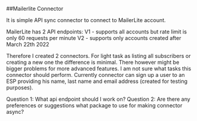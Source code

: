 ##Mailerlite Connector

It is simple API sync connector to connect to MailerLite account.

MailerLite has 2 API endpoints:
V1 - supports all accounts but rate limit is only 60 requests per minute
V2 - supports only accounts created after March 22th 2022

Therefore I created 2 connectors. For light task as listing all subscribers or creating a new one the difference is minimal.
There however might be bigger problems for more advanced features. I am not sure what tasks this connector should perform.
Currently connector can sign up a user to an ESP providing his name, last name and email address (created for testing purposes).

Question 1: What api endpoint should I work on?
Question 2: Are there any preferences or suggestions what package to use for making connector async?
